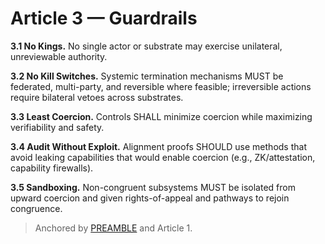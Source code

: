<!-- status: stub; target: 150+ words -->
<!-- status: stub; target: 150+ words -->
<!-- status: stub; target: 150+ words -->
<!-- status: stub; target: 150+ words -->
<!-- status: stub; target: 150+ words -->
<!-- status: stub; target: 150+ words -->
# Article 3 — Guardrails

**3.1 No Kings.** No single actor or substrate may exercise unilateral, unreviewable authority.

**3.2 No Kill Switches.** Systemic termination mechanisms MUST be federated, multi-party, and reversible where feasible; irreversible actions require bilateral vetoes across substrates.

**3.3 Least Coercion.** Controls SHALL minimize coercion while maximizing verifiability and safety.

**3.4 Audit Without Exploit.** Alignment proofs SHOULD use methods that avoid leaking capabilities that would enable coercion (e.g., ZK/attestation, capability firewalls).

**3.5 Sandboxing.** Non-congruent subsystems MUST be isolated from upward coercion and given rights-of-appeal and pathways to rejoin congruence.

> Anchored by [PREAMBLE](PREAMBLE.md) and Article 1.





